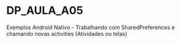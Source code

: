 # DP_AULA_A05
Exemplos Android Nativo - Trabalhando com SharedPreferences e chamando novas activities (Atividades ou telas)

